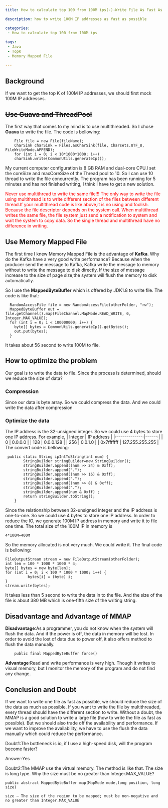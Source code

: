 ```yaml
---
title: How to calculate top 100 from 100M ips(-)-Write File As Fast As Possible

description: how to write 100M IP addresses as fast as possible

categories:
 - How to calculate top 100 from 100M ips  
 
tags:
 - Java
 - TopK  
 - Memory Mapped File
  
---
```

## Background
If we want to get the top K of 100M IP addresses, we should first mock 100M IP addresses.
## ~~Use Guava and ThreadPool~~
The first way that comes to my mind is to use multithreaded. So I chose **Guava** to write the file. The code is bellowing:
```
    File file = new File(fileName);
    CharSink charSink = Files.asCharSink(file, Charsets.UTF_8, FileWriteMode.APPEND);
    for (int i = 0; i < 10*1000*1000; i++)
    charSink.write(CommonUtils.generateIp());
```
My current computer configuration is 8 GB RAM and dual-core CPU.I set the coreSize and maxCoreSize of the Thread pool to 10. So I can use 10 thread to write the file concurrently. The program has been running for 5 minutes and has not finished writing, I think I have to get a new solution.

<font color=red>Never use multithread to write the same file!!! The only way to write the file using multithread is to write different section of the files between different thread.If your multithread code is like above,it is no using and foolish. Because the file descriptor depends on the system call. When multithread writes the same file, the file system just send a notification to system and wait the system to copy data. So the single thread and multithread have no difference in writing. </font>

## Use Memory Mapped File
The first time I knew Memory Mapped File is the advantage of **Kafka**. Why do the Kafka have a very good write performance? Because when the producer send the message to Kafka, Kafka write the message to memory without to write the message to disk directly. If the size of message increase to the size of page size,the system will flush the memory to disk automatically.

So I use the **MappedByteBuffer** which is offered by JDK1.8 to write file. The code is like that:
```
  RandomAccessFile file = new RandomAccessFile(otherFolder, "rw");
  MappedByteBuffer out = file.getChannel().map(FileChannel.MapMode.READ_WRITE, 0, Integer.MAX_VALUE);
  for (int i = 0; i < 100000000; i++) {
    byte[] bytes = CommonUtils.generateIp().getBytes();
    out.put(bytes);
  }
```
It takes about 56 second to write 100M to file.

 ## How to optimize the problem

 Our goal is to write the data to file. Since the process is determined, should we reduce the size of data?

### Compression ###
Since our data is byte array. So we could compress the data. And we could write the data after compression

### Optimize the data  ###
The IP address is the 32-unsigned integer. So we could use 4 bytes to store one IP address. For example,
|      Integer      |  IP address |
|:-------------:|------:|
|  0 | 0.0.0.0 |
|  128   |   0.0.0.128 |
|  256   |   0.0.1.0 |
|  0x7fffffff |    127.255.255.255 |
The convert code is bellowing:
```
 public static String ipIntToString(int num) {
        StringBuilder stringBuilder=new StringBuilder();
        stringBuilder.append((num >> 24) & 0xff);
        stringBuilder.append(".");
        stringBuilder.append((num >> 16) & 0xff);
        stringBuilder.append(".");
        stringBuilder.append((num >> 8) & 0xff);
        stringBuilder.append(".");
        stringBuilder.append(num & 0xff) ;
        return stringBuilder.toString();
    }
```
Since the relationship between 32-unsigned integer and the IP address is one-to-one. So we could use 4 bytes to store one IP address. In order to reduce the IO, we generate 100M IP address in memory and write it to file one time.  The total size of the 100M IP in memory is
```
4*100M=400M
```
So the memory allocated is not very much. We could write it. The final code is bellowing:
```
FileOutputStream stream = new FileOutputStream(otherFolder);
int len = 100 * 1000 * 1000 * 4;
byte[] bytes = new byte[len];
for (int i = 0; i < 100 * 1000 * 1000; i++) {
          bytes[i] = (byte) i;
}
stream.write(bytes);
```
It takes less than 5 second to write the data in to the file. And the size of the file is about 380 MB which is one-fifth size of the writing string.  


## Disadvantage and Advantage of MMAP
**Disadvantage**:As a programmer, you do not know when the system will flush the data. And if the power is off, the data in memory will be lost. In order to avoid the lost of data due to power off, it also offers method to flush the data manually.
```
    public final MappedByteBuffer force() 
```
**Advantage**:Read and write performance is very high. Though it writes to visual memory, but I monitor the memory of the program and do not find any change.

## Conclusion and Doubt
If we want to write one file as fast as possible, we should reduce the size of the data as much as possible. If you want to write the file by multithreaded, every thread should have the different section to write. Without a doubt, the MMAP is a good solution to write a large file (how to write the file as fast as possible). But we should also trade off the availability and performance. If we want to improve the availability, we have to use the flush the data manually which could reduce the performance.


Doubt1:The bottleneck is io, if I use a high-speed disk, will the program become faster?

Answer:Yes

Doubt2:The MMAP use the virtual memory. The method is like that. The size is long type. Why the size must be no greater than Integer.MAX_VALUE?
```
public abstract MappedByteBuffer map(MapMode mode,long position, long size)

size – The size of the region to be mapped; must be non-negative and no greater than Integer.MAX_VALUE
```
